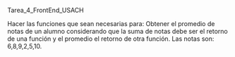 Tarea_4_FrontEnd_USACH

Hacer las funciones que sean necesarias para:
Obtener el promedio de notas de un alumno considerando que la suma de
notas debe ser el retorno de una función y el promedio el retorno de
otra función. Las notas son: 6,8,9,2,5,10.